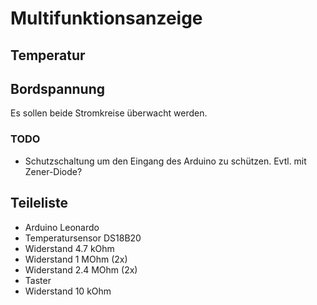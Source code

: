 # Multifunktionsanzeige

## Temperatur


## Bordspannung

Es sollen beide Stromkreise überwacht werden. 

### TODO

 * Schutzschaltung um den Eingang des Arduino zu schützen. Evtl. mit Zener-Diode?

## Teileliste

* Arduino Leonardo
* Temperatursensor DS18B20
* Widerstand 4.7 kOhm
* Widerstand 1 MOhm (2x)
* Widerstand 2.4 MOhm (2x)
* Taster
* Widerstand 10 kOhm
